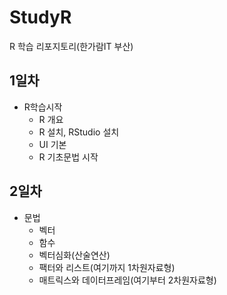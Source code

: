 # StudyR
R 학습 리포지토리(한가람IT 부산)

## 1일차
  - R학습시작
    - R 개요
    - R 설치, RStudio 설치
    - UI 기본
    - R 기초문법 시작

## 2일차
  - 문법
    - 벡터
    - 함수
    - 벡터심화(산술연산)
    - 팩터와 리스트(여기까지 1차원자료형)
    - 매트릭스와 데이터프레임(여기부터 2차원자료형)